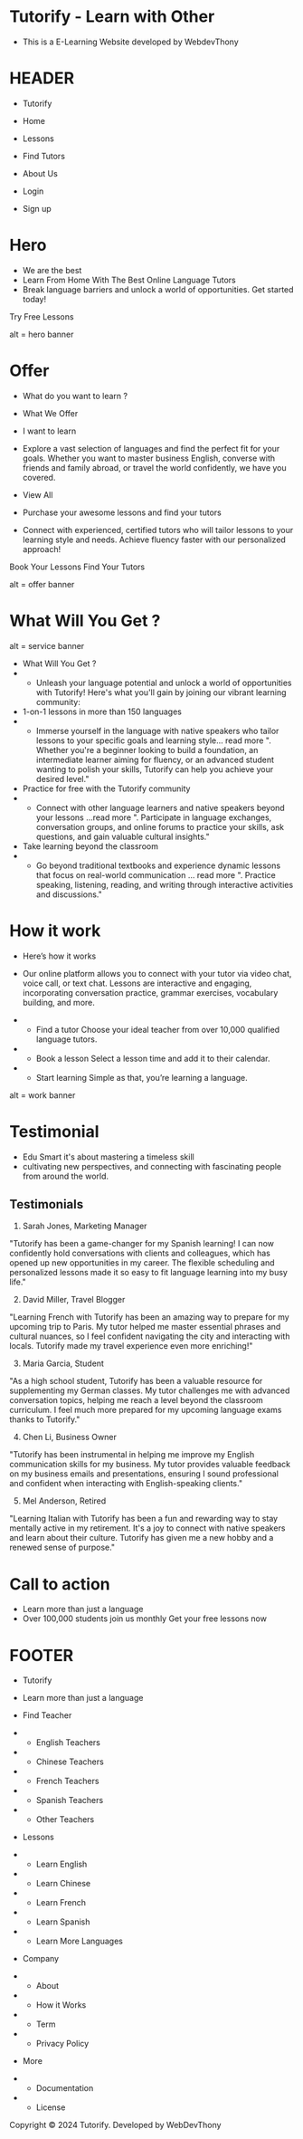 # Tutorify - Learn with Other

- This is a E-Learning Website developed by WebdevThony

# HEADER

- Tutorify

- Home

- Lessons

- Find Tutors

- About Us

- Login
- Sign up

# Hero

- We are the best
- Learn From Home With The Best Online Language Tutors
- Break language barriers and unlock a world of opportunities. Get started today!

Try Free Lessons

alt = hero banner

# Offer

- What do you want to learn ?
- What We Offer
- I want to learn
- Explore a vast selection of languages and find the perfect fit for your goals. Whether you want to master business English, converse with friends and family abroad, or travel the world confidently, we have you covered.

- View All

- Purchase your awesome lessons and find your tutors
- Connect with experienced, certified tutors who will tailor lessons to your learning style and needs. Achieve fluency faster with our personalized approach!

Book Your Lessons
Find Your Tutors

alt = offer banner

# What Will You Get ?

alt = service banner

- What Will You Get ?
- - Unleash your language potential and unlock a world of opportunities with Tutorify! Here's what you'll gain by joining our vibrant learning community:
- 1-on-1 lessons in more than 150 languages
- - Immerse yourself in the language with native speakers who tailor lessons to your specific goals and learning style... read more ". Whether you're a beginner looking to build a foundation, an intermediate learner aiming for fluency, or an advanced student wanting to polish your skills, Tutorify can help you achieve your desired level."
- Practice for free with the Tutorify community
- - Connect with other language learners and native speakers beyond your lessons ...read more ". Participate in language exchanges, conversation groups, and online forums to practice your skills, ask questions, and gain valuable cultural insights."
- Take learning beyond the classroom
- - Go beyond traditional textbooks and experience dynamic lessons that focus on real-world communication ... read more ". Practice speaking, listening, reading, and writing through interactive activities and discussions."

# How it work

- Here’s how it works
- Our online platform allows you to connect with your tutor via video chat, voice call, or text chat. Lessons are interactive and engaging, incorporating conversation practice, grammar exercises, vocabulary building, and more.

- - Find a tutor
    Choose your ideal teacher from over 10,000 qualified language tutors.
- - Book a lesson
    Select a lesson time and add it to their calendar.
- - Start learning
    Simple as that, you’re learning a language.

alt = work banner

# Testimonial

- Edu Smart it's about mastering a timeless skill
- cultivating new perspectives, and connecting with fascinating people
  from around the world.

## Testimonials

1. Sarah Jones, Marketing Manager

"Tutorify has been a game-changer for my Spanish learning! I can now confidently hold conversations with clients and colleagues, which has opened up new opportunities in my career. The flexible scheduling and personalized lessons made it so easy to fit language learning into my busy life."

2. David Miller, Travel Blogger

"Learning French with Tutorify has been an amazing way to prepare for my upcoming trip to Paris. My tutor helped me master essential phrases and cultural nuances, so I feel confident navigating the city and interacting with locals. Tutorify made my travel experience even more enriching!"

3. Maria Garcia, Student

"As a high school student, Tutorify has been a valuable resource for supplementing my German classes. My tutor challenges me with advanced conversation topics, helping me reach a level beyond the classroom curriculum. I feel much more prepared for my upcoming language exams thanks to Tutorify."

4. Chen Li, Business Owner

"Tutorify has been instrumental in helping me improve my English communication skills for my business. My tutor provides valuable feedback on my business emails and presentations, ensuring I sound professional and confident when interacting with English-speaking clients."

5. Mel Anderson, Retired

"Learning Italian with Tutorify has been a fun and rewarding way to stay mentally active in my retirement. It's a joy to connect with native speakers and learn about their culture. Tutorify has given me a new hobby and a renewed sense of purpose."

# Call to action

- Learn more than just a language
- Over 100,000 students join us monthly
  Get your free lessons now

# FOOTER

- Tutorify
- Learn more than just
  a language

- Find Teacher
- - English Teachers
- - Chinese Teachers
- - French Teachers
- - Spanish Teachers
- - Other Teachers

- Lessons
- - Learn English
- - Learn Chinese
- - Learn French
- - Learn Spanish
- - Learn More Languages

- Company
- - About
- - How it Works
- - Term
- - Privacy Policy

- More
- - Documentation
- - License

Copyright © 2024 Tutorify. Developed by WebDevThony
